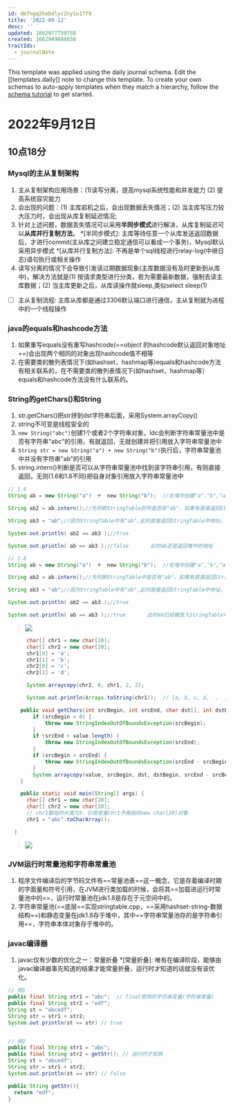```yaml
---
id: dm7ngq2hebdlyc2ny1u17f9
title: '2022-09-12'
desc: ''
updated: 1662977759750
created: 1662949086650
traitIds:
  - journalNote
---
```

This template was applied using the daily journal schema. Edit the [[templates.daily]] note to change this template.
To create your own schemas to auto-apply templates when they match a hierarchy, follow the [schema tutorial](https://blog.dendron.so/notes/P1DL2uXHpKUCa7hLiFbFA/) to get started.

<!--
Based on the journaling method created by Intelligent Change:
- [Intelligent Change: Our Story](https://www.intelligentchange.com/pages/our-story)
- [The Five Minute Journal](https://www.intelligentchange.com/products/the-five-minute-journal)
-->

# 2022年9月12日

## 10点18分

### Mysql的主从复制架构

1. 主从复制架构应用场景：(1)读写分离，提高mysql系统性能和并发能力
(2) 提高系统容灾能力
2. 会出现的问题：(1) 主库宕机之后，会出现数据丢失情况；(2) 当主库写压力较大压力时，会出现从库复制延迟情况;
3. 针对上述问题，数据丢失情况可以采用**半同步模式**进行解决，从库复制延迟可以**从库并行复制方法**。
*[半同步模式]: 主库等待任意一个从库发送返回数据后，才进行commit(主从库之间建立稳定通信可以看成一个事务)，Mysql默认采用异步模式
*[从库并行复制方法]: 不再是单个sql线程进行relay-log(中继日志)语句执行或相关操作
4. 读写分离的情况下会导致引发读过期数据现象(主库数据没有及时更新到从库中)，解决方法就是(1) 按请求类型进行分类，若为需要最新数据，强制去读主库数据；(2) 当主库更新之后，从库读操作就sleep,类似select sleep(1)

- [ ] 主从复制流程: 主库从库都是通过3306默认端口进行通信，主从复制就为进程中的一个线程操作

### java的equals和hashcode方法

1. 如果重写equals没有重写hashcode(==object 的hashcode默认返回对象地址==)会出现两个相同的对象出现hashcode值不相等
2. 在需要类的散列表情况下(如hashset，hashmap等)equals和hashcode方法有相关联系的，在不需要类的散列表情况下(如hashset，hashmap等）equals和hashcode方法没有什么联系的。

### String的getChars()和String

1. str.getChars()把str拼到dst字符串后面，采用System.arrayCopy()
2. string不可变是线程安全的
3. `new String("abc")`创建1个或者2个字符串对象，ldc会判断字符串常量池中是否有字符串"abc"的引用，有就返回，无就创建并把引用放入字符串常量池中
4. `String str = new String("a") + new String("b")`执行后，字符串常量池中并没有字符串"ab"的引用
5. string.intern()判断是否可以从字符串常量池中找到该字符串引用，有则直接返回，无则(1.6和1.8不同)把自身对象引用放入字符串常量池中

```java {.line-numbers, highlight=[4, 10]}
// 1.6
String ab = new String("a")　＋　new String("b");  //在堆中创建"a","b","ab";

String ab2 = ab.intern();//先判断StringTable的中是否有"ab"，如果有直接返回StringTable中的地址，如果没有则拷贝一份ab对象放入StringTable。

String ab3 = "ab";//因为StringTable中有"ab",此时直接返回StringTable中地址。

System.out.println( ab2 == ab3 );//true        

System.out.println( ab == ab3 );//false       此时ab还是返回堆中的地址
```

```java {.line-numbers, highlight=[4, 10]}
// 1.8
String ab = new String("a")　＋　new String("b");  //在堆中创建"a","b","ab";

String ab2 = ab.intern();//先判断StringTable中是否有"ab"，如果有直接返回StringTable中的地址，如果没有则将该对象放入StringTable中。

String ab3 = "ab";//因为StringTable中有"ab",此时直接返回StringTable中地址。

System.out.println( ab2 == ab3 );//true        

System.out.println( ab == ab3 );//true       此时ab已经被放入StringTable中，所以地址相同
```

>![](/assets/images/2022-09-12-16-43-39.png)

```java
      char[] chr1 = new char[20];
      char[] chr2 = new char[20];
      chr1[0] = 'a';
      chr1[1] = 'b';
      chr2[0] = 'c';
      chr2[1] = 'd';

      System.arraycopy(chr2, 0, chr1, 2, 2);

      System.out.println(Arrays.toString(chr1));  // [a, b, c, d,  ,  ,  ,  ,  ,  ,  ,  ,  ,  ,  ,  ,  ,  ,  ,  ]
```

```java {.line-numbers, highlight=[11]}
    public void getChars(int srcBegin, int srcEnd, char dst[], int dstBegin) {
        if (srcBegin < 0) {
            throw new StringIndexOutOfBoundsException(srcBegin);
        }
        if (srcEnd > value.length) {
            throw new StringIndexOutOfBoundsException(srcEnd);
        }
        if (srcBegin > srcEnd) {
            throw new StringIndexOutOfBoundsException(srcEnd - srcBegin);
        }
        System.arraycopy(value, srcBegin, dst, dstBegin, srcEnd - srcBegin);
    }
  ```

  ```java {.line-numbers, highlight=[2, 4-5]}
      public static void main(String[] args) {
        char[] chr1 = new char[20];
        char[] chr2 = new char[20];
        // chr1数组的长度为3，引用变量chr1不再指向new char[20]对象
        chr1 = "abc".toCharArray(); 

    }
```

>![](/assets/images/2022-09-12-15-39-00.png)

### JVM运行时常量池和字符串常量池

1. 程序文件编译后的字节码文件有==常量池表==这一概念，它是存着编译时期的字面量和符号引用，在JVM进行类加载的时候，会将其==加载进运行时常量池中的==，运行时常量池在jdk1.8是存在于元空间中的。
2. 字符串常量池(==底层==实现stringtable.cpp，==采用hashset-string-数据结构==)和静态变量在jdk1.8存于堆中，其中==字符串常量池存的是字符串引用==，字符串本体对象存于堆中的。

### javac编译器

1. javac仅有少数的优化之一：常量折叠
*[常量折叠]: 唯有在编译阶段，能够由javac编译器事先知道的结果才能常量折叠，运行时才知道的话就没有该优化。
```java
// 例1
public final String str1 = "abc";  // final修饰的字符串变量(字符串常量)
public final String str2 = "edf";
String st = "abcedf";
String str = str1 + str2;
System.out.println(st == str) // true


// 例2
public final String str1 = "abc";  
public final String str2 = getStr(); // 运行时才知晓
String st = "abcedf";
String str = str1 + str2;
System.out.println(st == str) // false

public String getStr(){
  return "edf";
}



